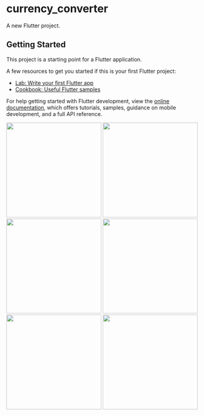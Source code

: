 # currency_converter

A new Flutter project.

## Getting Started

This project is a starting point for a Flutter application.

A few resources to get you started if this is your first Flutter project:

- [Lab: Write your first Flutter app](https://docs.flutter.dev/get-started/codelab)
- [Cookbook: Useful Flutter samples](https://docs.flutter.dev/cookbook)

For help getting started with Flutter development, view the
[online documentation](https://docs.flutter.dev/), which offers tutorials,
samples, guidance on mobile development, and a full API reference.


<img src="https://user-images.githubusercontent.com/118449869/233989766-bd361a0e-1b2d-4b32-8f66-3cc63b5de601.jpg" width="250px">


<img src="https://user-images.githubusercontent.com/118449869/233989938-8eac482b-04c6-402e-b29a-7c80b557d828.jpg" width="250px">


<img src="https://user-images.githubusercontent.com/118449869/233989985-988adde6-54bd-4b2a-8ec6-c4c850e8ddf8.jpg" width="250px">


<img src="https://user-images.githubusercontent.com/118449869/233990107-a83f5a9f-2faf-4c34-8e21-deaf815947a0.jpg" width="250px">


<img src="https://user-images.githubusercontent.com/118449869/233990067-7c56f4db-0660-4056-8889-11a89c9a7b83.jpg" width="250px">


<img src="https://user-images.githubusercontent.com/118449869/233990029-86549fea-456b-403c-b989-ab6cc178864b.jpg" width="250px">


